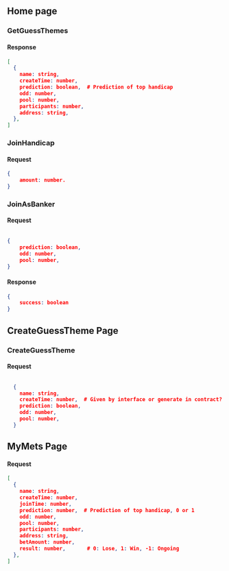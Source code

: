 ## Home page

### GetGuessThemes

#### Response

```json
[
  {
    name: string,
    createTime: number,
    prediction: boolean,  # Prediction of top handicap
    odd: number,
    pool: number,
    participants: number,
    address: string,
  },
] 
```

### JoinHandicap

#### Request

```json
{
    amount: number.
}
```

### JoinAsBanker

#### Request

```json

{
    prediction: boolean,
    odd: number,
    pool: number,
}
```

#### Response

```json
{
    success: boolean
}
```

## CreateGuessTheme Page

### CreateGuessTheme

#### Request

```json

  {
    name: string,
    createTime: number,  # Given by interface or generate in contract?
    prediction: boolean,
    odd: number,
    pool: number,
  }

```

## MyMets Page

#### Request

```json
[
  {
    name: string,
    createTime: number,
    joinTime: number,
    prediction: number,  # Prediction of top handicap, 0 or 1
    odd: number,
    pool: number,
    participants: number,
    address: string,
    betAmount: number,
    result: number,       # 0: Lose, 1: Win, -1: Ongoing
  },
]

```
